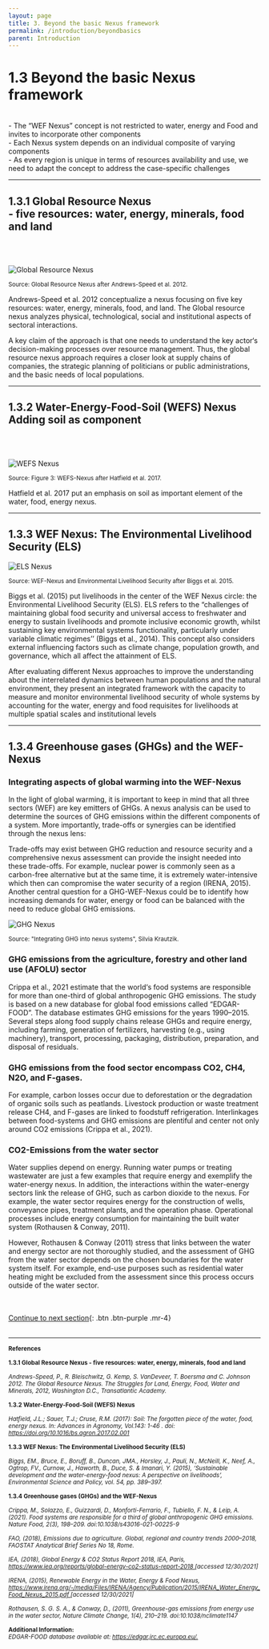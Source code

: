 ```yaml
---
layout: page
title: 3. Beyond the basic Nexus framework
permalink: /introduction/beyondbasics
parent: Introduction
---
```

# **1.3 Beyond the basic Nexus framework**
<br>
- The “WEF Nexus” concept is not restricted to water, energy and Food and invites to incorporate other components
<br>
- Each Nexus system depends on an individual composite of varying components
<br>
- As every region is unique in terms of resources availability and use, we need to adapt the concept to address the case-specific challenges

<hr/>

<h2>1.3.1 Global Resource Nexus <br>
- five resources: water, energy, minerals, food and land</h2>
<br/> <br/>

![Global Resource Nexus](/wef-nexus-online-course/assets/resource_nexus.PNG) 

<p><small>Source: Global Resource Nexus after Andrews-Speed et al. 2012.</small></p>


Andrews-Speed et al. 2012 conceptualize a nexus focusing on five key resources: water, energy, minerals, food, and land. The Global resource nexus analyzes physical, technological, social and institutional aspects of sectoral interactions.

A key claim of the approach is that one needs to understand the key actor‘s decision-making processes over resource management. Thus, the global resource nexus approach requires a closer look at supply chains of companies, the strategic planning of politicians or public administrations, and the basic needs of local populations.

<hr/>

<h2>1.3.2 Water-Energy-Food-Soil (WEFS) Nexus <br>
Adding soil as component</h2>
<br/> <br/>

![WEFS Nexus](/wef-nexus-online-course/assets/soil_nexus.PNG) 

<p><small>Source: Figure 3: WEFS-Nexus after Hatfield et al. 2017.</small></p>

Hatfield et al. 2017 put an emphasis on soil as important element of the water, food, energy nexus.

<hr/>

## 1.3.3 WEF Nexus: The Environmental Livelihood Security (ELS)

![ELS Nexus](/wef-nexus-online-course/assets/livelihood_nexus.PNG)

<p><small>Source: WEF-Nexus and Environmental Livelihood Security after Biggs et al. 2015.</small></p>

Biggs et al. (2015) put livelihoods in the center of the WEF Nexus circle: the Environmental Livelihood Security (ELS). ELS refers to the “challenges of maintaining global food security and universal access to freshwater and energy to sustain livelihoods and promote inclusive economic growth, whilst sustaining key environmental systems functionality, particularly under variable climatic regimes’’ (Biggs et al., 2014). This concept also considers external influencing factors such as climate change, population growth, and governance, which all affect the attainment of ELS.

After evaluating different Nexus approaches to improve the understanding about the interrelated dynamics between human populations and the natural environment, they present an integrated framework with the capacity to measure and monitor environmental livelihood security of whole systems by accounting for the water, energy and food requisites for livelihoods at multiple spatial scales and institutional levels

<hr/>

## 1.3.4 Greenhouse gases (GHGs) and the WEF-Nexus
### Integrating aspects of global warming into the WEF-Nexus 

In the light of global warming, it is important to keep in mind that all three sectors (WEF) are key emitters of GHGs. A nexus analysis can be used to determine the sources of GHG emissions within the different components of a system. More importantly, trade-offs or synergies can be identified through the nexus lens:

Trade-offs may exist between GHG reduction and resource security and a comprehensive nexus assessment can provide the insight needed into these trade-offs. For example, nuclear power is commonly seen as a carbon-free alternative but at the same time, it is extremely water-intensive which then can compromise the water security of a region (IRENA, 2015). Another central question for a GHG-WEF-Nexus could be to identify how increasing demands for water, energy or food can be balanced with the need to reduce global GHG emissions.

![GHG Nexus](/wef-nexus-online-course/assets/long-version_GHG-WEF.png)

<p><small>Source: "Integrating GHG into nexus systems", Silvia Krautzik.</small></p>


### GHG emissions from the agriculture, forestry and other land use (AFOLU) sector 
Crippa et al., 2021 estimate that the world‘s food systems are responsible for more than one-third of global anthropogenic GHG emissions. The study is based on a new database for global food emissions called “EDGAR-FOOD”. The database estimates GHG emissions for the years 1990–2015. Several steps along food supply chains release GHGs and require energy, including farming, generation of fertilizers, harvesting (e.g., using machinery), transport, processing, packaging, distribution, preparation, and disposal of residuals.

### GHG emissions from the food sector encompass CO2, CH4, N2O, and F-gases. 
For example, carbon losses occur due to deforestation or the degradation of organic soils such as peatlands. Livestock production or waste treatment release CH4, and F-gases are linked to foodstuff refrigeration. Interlinkages between food-systems and GHG emissions are plentiful and center not only around CO2 emissions (Crippa et al., 2021).

### CO2-Emissions from the water sector 
Water supplies depend on energy. Running water pumps or treating wastewater are just a few examples that require energy and exemplify the water-energy nexus. In addition, the interactions within the water-energy sectors link the release of GHG, such as carbon dioxide to the nexus. For example, the water sector requires energy for the construction of wells, conveyance pipes, treatment plants, and the operation phase. Operational processes include energy consumption for maintaining the built water system (Rothausen & Conway, 2011).

However, Rothausen & Conway (2011) stress that links between the water and energy sector are not thoroughly studied, and the assessment of GHG from the water sector depends on the chosen boundaries for the water system itself. For example, end-use purposes such as residential water heating might be excluded from the assessment since this process occurs outside of the water sector.

<br/> <br/>
[Continue to next section](https://waterbender231.github.io/wef-nexus-online-course/introduction/selfassessment){: .btn .btn-purple .mr-4}
<br/> <br/>

<hr/>

<p><small><b>References</b></small></p>
<p><small><b>1.3.1 Global Resource Nexus - five resources: water, energy, minerals, food and land</b></small></p>
<p><small><i>Andrews-Speed, P., R. Bleischwitz, G. Kemp, S. VanDeveer, T. Boersma and C. Johnson 2012. The Global Resource Nexus. The Struggles for Land, Energy, Food, Water and Minerals, 2012, Washington D.C., Transatlantic Academy.</i></small></p>

<p><small><b>1.3.2 Water-Energy-Food-Soil (WEFS) Nexus</b></small></p>
<p><small><i>Hatfield, J.L.; Sauer, T.J.; Cruse, R.M. (2017): Soil: The forgotten piece of the water, food, energy nexus. In: Advances in Agronomy, Vol.143: 1-46 . doi: <a href="https://doi.org/10.1016/bs.agron.2017.02.001">https://doi.org/10.1016/bs.agron.2017.02.001</a></i></small></p>

<p><small><b>1.3.3 WEF Nexus: The Environmental Livelihood Security (ELS)</b></small></p>
<p><small><i>Biggs, EM., Bruce, E., Boruff, B., Duncan, JMA., Horsley, J., Pauli, N., McNeill, K., Neef, A., Ogtrop, FV., Curnow, J., Haworth, B., Duce, S. & Imanari, Y. (2015), ‘Sustainable development and the water-energy-food nexus: A perspective on livelihoods’, Environmental Science and Policy, vol. 54, pp. 389–397.</i></small></p>

<p><small><b>1.3.4 Greenhouse gases (GHGs) and the WEF-Nexus</b></small></p>
<p><small><i>Crippa, M., Solazzo, E., Guizzardi, D., Monforti-Ferrario, F., Tubiello, F. N., & Leip, A. (2021). Food systems are responsible for a third of global anthropogenic GHG emissions. Nature Food, 2(3), 198–209. doi:10.1038/s43016-021-00225-9<br>
<br>
FAO, (2018), Emissions due to agriculture. Global, regional and country trends 2000–2018, FAOSTAT Analytical Brief Series No 18, Rome.<br>
<br>
IEA, (2018), Global Energy & CO2 Status Report 2018, IEA, Paris, <a href="https://www.iea.org/reports/global-energy-co2-status-report-2018">https://www.iea.org/reports/global-energy-co2-status-report-2018 </a>[accessed 12/30/2021]<br>
<br>
IRENA, (2015), Renewable Energy in the Water, Energy & Food Nexus, <a href="https://www.irena.org/-/media/Files/IRENA/Agency/Publication/2015/IRENA_Water_Energy_Food_Nexus_2015.pdf">https://www.irena.org/-/media/Files/IRENA/Agency/Publication/2015/IRENA_Water_Energy_Food_Nexus_2015.pdf </a>[accessed 12/30/2021]<br>
<br>
Rothausen, S. G. S. A., & Conway, D., (2011), Greenhouse-gas emissions from energy use in the water sector, Nature Climate Change, 1(4), 210–219. doi:10.1038/nclimate1147</i></small></p>

<p><small><b>Additional Information:</b> <br>
<i>EDGAR-FOOD database available at: <a href="https://edgar.jrc.ec.europa.eu/">https://edgar.jrc.ec.europa.eu/.</a></i>
</small>
</p>